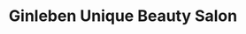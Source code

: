 ---
title: "Ginleben Unique Beauty Salon"
url: /accra/ginleben-unique-beauty-salon/
shop: beauty
---